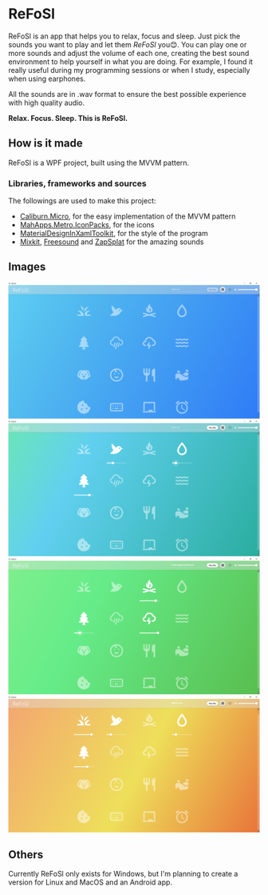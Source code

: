 # ReFoSl
ReFoSl is an app that helps you to relax, focus and sleep.
Just pick the sounds you want to play and let them _ReFoSl_ you:blush:.
You can play one or more sounds and adjust the volume of each one, creating the best sound environment to help yourself in what you are doing.
For example, I found it really useful during my programming sessions or when I study, especially when using earphones.

All the sounds are in .wav format to ensure the best possible experience with high quality audio.

**Relax. Focus. Sleep. This is ReFoSl.**

## How is it made
ReFoSl is a WPF project, built using the MVVM pattern.

### Libraries, frameworks and sources
The followings are used to make this project:
- [Caliburn.Micro](https://github.com/Caliburn-Micro/Caliburn.Micro), for the easy implementation of the MVVM pattern
- [MahApps.Metro.IconPacks](https://github.com/MahApps/MahApps.Metro.IconPacks), for the icons
- [MaterialDesignInXamlToolkit](https://github.com/MaterialDesignInXAML/MaterialDesignInXamlToolkit), for the style of the program
- [Mixkit](https://mixkit.co/free-sound-effects/), [Freesound](https://freesound.org/) and [ZapSplat](https://www.zapsplat.com/) for the amazing sounds

## Images

![1](docs/1.PNG)![2](docs/2.PNG)![3](docs/3.PNG)![4](docs/4.PNG)



## Others

Currently ReFoSl only exists for Windows, but I'm planning to create a version for Linux and MacOS and an Android app.
